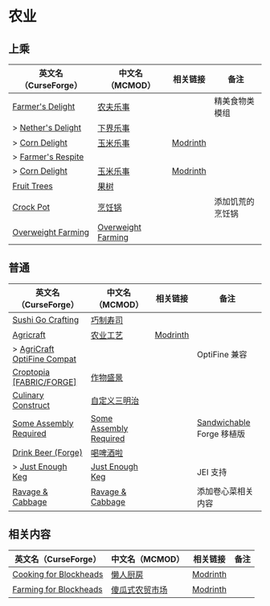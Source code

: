 # 农业

## 上乘

| 英文名（CurseForge）                                                                  | 中文名（MCMOD）                                            | 相关链接                                          | 备注             |
| ------------------------------------------------------------------------------------- | ---------------------------------------------------------- | ------------------------------------------------- | ---------------- |
| [Farmer's Delight](https://www.curseforge.com/minecraft/mc-mods/farmers-delight)      | [农夫乐事](https://www.mcmod.cn/class/2820.html)           |                                                   | 精美食物类模组   |
| > [Nether's Delight](https://www.curseforge.com/minecraft/mc-mods/nethers-delight)    | [下界乐事](https://www.mcmod.cn/class/4563.html)           |                                                   |                  |
| > [Corn Delight](https://www.curseforge.com/minecraft/mc-mods/corn-delight)           | [玉米乐事](https://www.mcmod.cn/class/5646.html)           | [Modrinth](https://modrinth.com/mod/corn-delight) |                  |
| > [Farmer's Respite](https://www.curseforge.com/minecraft/mc-mods/farmers-respite)    |                                                            |                                                   |                  |
| > [Corn Delight](https://www.curseforge.com/minecraft/mc-mods/corn-delight)           | [玉米乐事](https://www.mcmod.cn/class/5646.html)           | [Modrinth](https://modrinth.com/mod/corn-delight) |                  |
| [Fruit Trees](https://www.curseforge.com/minecraft/mc-mods/fruit-trees)               | [果树](https://www.mcmod.cn/class/2416.html)               |                                                   |                  |
| [Crock Pot](https://www.curseforge.com/minecraft/mc-mods/crock-pot)                   | [烹饪锅](https://www.mcmod.cn/class/3017.html)             |                                                   | 添加饥荒的烹饪锅 |
| [Overweight Farming](https://www.curseforge.com/minecraft/mc-mods/overweight-farming) | [Overweight Farming](https://www.mcmod.cn/class/5866.html) |                                                   |                  |

## 普通

| 英文名（CurseForge）                                                                                  | 中文名（MCMOD）                                                | 相关链接                                       | 备注                                                                                   |
| ----------------------------------------------------------------------------------------------------- | -------------------------------------------------------------- | ---------------------------------------------- | -------------------------------------------------------------------------------------- |
| [Sushi Go Crafting](https://www.curseforge.com/minecraft/mc-mods/sushigocrafting)                     | [巧制寿司](https://www.mcmod.cn/class/4014.html)               |                                                |                                                                                        |
| [Agricraft](https://www.curseforge.com/minecraft/mc-mods/agricraft)                                   | [农业工艺](https://www.mcmod.cn/class/514.html)                | [Modrinth](https://modrinth.com/mod/agricraft) |                                                                                        |
| > [AgriCraft OptiFine Compat](https://www.curseforge.com/minecraft/mc-mods/agricraft-optifine-compat) |                                                                |                                                | OptiFine 兼容                                                                          |
| [Croptopia [FABRIC/FORGE]](https://www.curseforge.com/minecraft/mc-mods/croptopia-fabric)             | [作物盛景](https://www.mcmod.cn/class/4225.html)               |                                                |                                                                                        |
| [Culinary Construct](https://www.curseforge.com/minecraft/mc-mods/culinary-construct)                 | [自定义三明治](https://www.mcmod.cn/class/1329.html)           |                                                |                                                                                        |
| [Some Assembly Required](https://www.curseforge.com/minecraft/mc-mods/some-assembly-required)         | [Some Assembly Required](https://www.mcmod.cn/class/5801.html) |                                                | [Sandwichable](https://www.curseforge.com/minecraft/mc-mods/sandwichable) Forge 移植版 |
| [Drink Beer (Forge)](https://www.curseforge.com/minecraft/mc-mods/drink-beer-forge)                   | [喝啤酒啦](https://www.mcmod.cn/class/4585.html)               |                                                |                                                                                        |
| > [Just Enough Keg](https://www.curseforge.com/minecraft/mc-mods/just-enough-keg)                     | [Just Enough Keg](https://www.mcmod.cn/class/5028.html)        |                                                | JEI 支持                                                                               |
| [Ravage & Cabbage](https://www.curseforge.com/minecraft/mc-mods/ravage-and-cabbage)                   | [Ravage & Cabbage](https://www.mcmod.cn/class/4118.html)       |                                                | 添加卷心菜相关内容                                                                     |

## 相关内容

| 英文名（CurseForge）                                                                          | 中文名（MCMOD）                                        | 相关链接                                                    | 备注 |
| --------------------------------------------------------------------------------------------- | ------------------------------------------------------ | ----------------------------------------------------------- | ---- |
| [Cooking for Blockheads](https://minecraft.curseforge.com/projects/cooking-for-blockheads)    | [懒人厨房](https://www.mcmod.cn/class/468.html)        | [Modrinth](https://modrinth.com/mod/cooking-for-blockheads) |      |
| [Farming for Blockheads](https://www.curseforge.com/minecraft/mc-mods/farming-for-blockheads) | [傻瓜式农贸市场](https://www.mcmod.cn/class/2057.html) | [Modrinth](https://modrinth.com/mod/farming-for-blockheads) |      |
